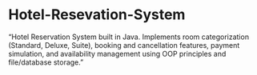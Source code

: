 # Hotel-Resevation-System
“Hotel Reservation System built in Java. Implements room categorization (Standard, Deluxe, Suite), booking and cancellation features, payment simulation, and availability management using OOP principles and file/database storage.”

